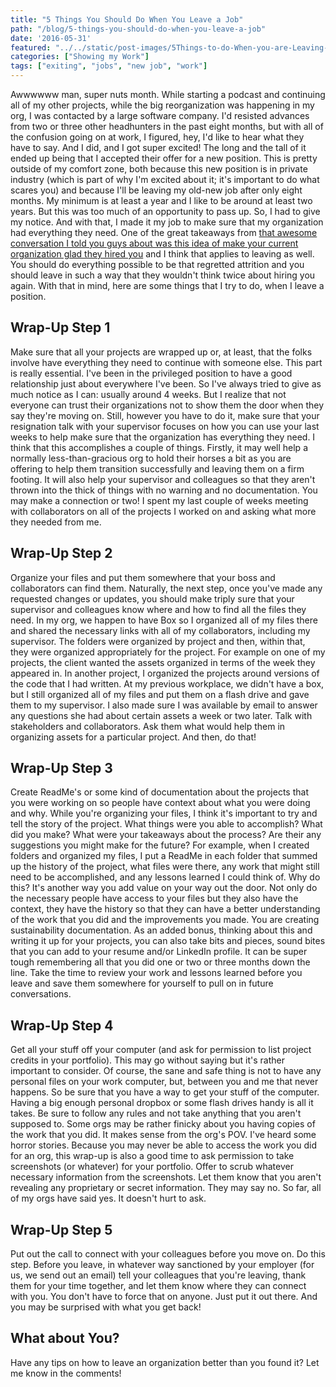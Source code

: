 ```yaml
---
title: "5 Things You Should Do When You Leave a Job"
path: "/blog/5-things-you-should-do-when-you-leave-a-job"
date: '2016-05-31'
featured: "../../static/post-images/5Things-to-do-When-you-are-Leaving-a-Job.png"
categories: ["Showing my Work"]
tags: ["exiting", "jobs", "new job", "work"]
---
```


Awwwwww man, super nuts month. While starting a podcast and continuing all of my other projects, while the big reorganization was happening in my org, I was contacted by a large software company. I'd resisted advances from two or three other headhunters in the past eight months, but with all of the confusion going on at work, I figured, hey, I'd like to hear what they have to say. And I did, and I got super excited! The long and the tall of it ended up being that I accepted their offer for a new position. This is pretty outside of my comfort zone, both because this new position is in private industry (which is part of why I'm excited about it; it's important to do what scares you) and because I'll be leaving my old-new job after only eight months. My minimum is at least a year and I like to be around at least two years. But this was too much of an opportunity to pass up. So, I had to give my notice. And with that, I made it my job to make sure that my organization had everything they need. One of the great takeaways from [that awesome conversation I told you guys about was this idea of make your current organization glad they hired you](/blog/making-it-work/) and I think that applies to leaving as well. You should do everything possible to be that regretted attrition and you should leave in such a way that they wouldn't think twice about hiring you again. With that in mind, here are some things that I try to do, when I leave a position.

## Wrap-Up Step 1

Make sure that all your projects are wrapped up or, at least, that the folks involve have everything they need to continue with someone else. This part is really essential. I've been in the privileged position to have a good relationship just about everywhere I've been. So I've always tried to give as much notice as I can: usually around 4 weeks. But I realize that not everyone can trust their organizations not to show them the door when they say they're moving on. Still, however you have to do it, make sure that your resignation talk with your supervisor focuses on how you can use your last weeks to help make sure that the organization has everything they need. I think that this accomplishes a couple of things. Firstly, it may well help a normally less-than-gracious org to hold their horses a bit as you are offering to help them transition successfully and leaving them on a firm footing. It will also help your supervisor and colleagues so that they aren't thrown into the thick of things with no warning and no documentation. You may make a connection or two! I spent my last couple of weeks meeting with collaborators on all of the projects I worked on and asking what more they needed from me.

## Wrap-Up Step 2

Organize your files and put them somewhere that your boss and collaborators can find them. Naturally, the next step, once you've made any requested changes or updates, you should make triply sure that your supervisor and colleagues know where and how to find all the files they need. In my org, we happen to have Box so I organized all of my files there and shared the necessary links with all of my collaborators, including my supervisor. The folders were organized by project and then, within that, they were organized appropriately for the project. For example on one of my projects, the client wanted the assets organized in terms of the week they appeared in. In another project, I organized the projects around versions of the code that I had written. At my previous workplace, we didn't have a box, but I still organized all of my files and put them on a flash drive and gave them to my supervisor. I also made sure I was available by email to answer any questions she had about certain assets a week or two later. Talk with stakeholders and collaborators. Ask them what would help them in organizing assets for a particular project. And then, do that!

## Wrap-Up Step 3

Create ReadMe's or some kind of documentation about the projects that you were working on so people have context about what you were doing and why. While you're organizing your files, I think it's important to try and tell the story of the project. What things were you able to accomplish? What did you make? What were your takeaways about the process? Are their any suggestions you might make for the future? For example, when I created folders and organized my files, I put a ReadMe in each folder that summed up the history of the project, what files were there, any work that might still need to be accomplished, and any lessons learned I could think of. Why do this? It's another way you add value on your way out the door. Not only do the necessary people have access to your files but they also have the context, they have the history so that they can have a better understanding of the work that you did and the improvements you made. You are creating sustainability documentation. As an added bonus, thinking about this and writing it up for your projects, you can also take bits and pieces, sound bites that you can add to your resume and/or LinkedIn profile. It can be super tough remembering all that you did one or two or three months down the line. Take the time to review your work and lessons learned before you leave and save them somewhere for yourself to pull on in future conversations.

## Wrap-Up Step 4

Get all your stuff off your computer (and ask for permission to list project credits in your portfolio). This may go without saying but it's rather important to consider. Of course, the sane and safe thing is not to have any personal files on your work computer, but, between you and me that never happens. So be sure that you have a way to get your stuff of the computer. Having a big enough personal dropbox or some flash drives handy is all it takes. Be sure to follow any rules and not take anything that you aren't supposed to. Some orgs may be rather finicky about you having copies of the work that you did. It makes sense from the org's POV. I've heard some horror stories. Because you may never be able to access the work you did for an org, this wrap-up is also a good time to ask permission to take screenshots (or whatever) for your portfolio. Offer to scrub whatever necessary information from the screenshots. Let them know that you aren't revealing any proprietary or secret information. They may say no. So far, all of my orgs have said yes. It doesn't hurt to ask.

## Wrap-Up Step 5

Put out the call to connect with your colleagues before you move on. Do this step. Before you leave, in whatever way sanctioned by your employer (for us, we send out an email) tell your colleagues that you're leaving, thank them for your time together, and let them know where they can connect with you. You don't have to force that on anyone. Just put it out there. And you may be surprised with what you get back!

## What about You?

Have any tips on how to leave an organization better than you found it? Let me know in the comments!
